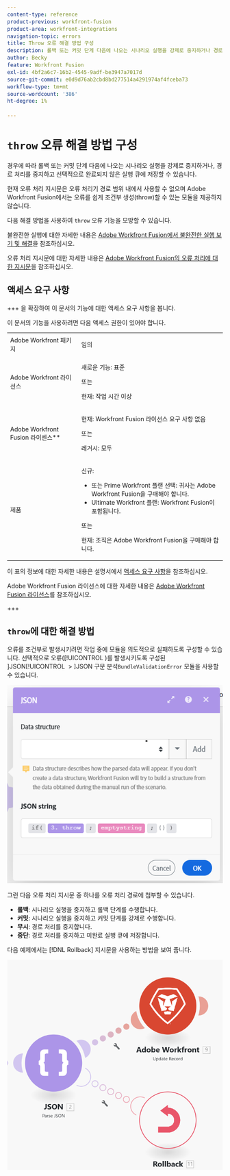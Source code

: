```yaml
---
content-type: reference
product-previous: workfront-fusion
product-area: workfront-integrations
navigation-topic: errors
title: Throw 오류 해결 방법 구성
description: 롤백 또는 커밋 단계 다음에 나오는 시나리오 실행을 강제로 중지하거나 경로 처리를 중단하고 필요에 따라 보기 큐에 저장한 다음 Adobe Workfront Fusion에서 불완전한 실행을 해결할 수 있습니다.
author: Becky
feature: Workfront Fusion
exl-id: 4bf2a6c7-16b2-4545-9adf-be3947a7017d
source-git-commit: e0d9d76ab2cbd8bd277514a4291974af4fceba73
workflow-type: tm+mt
source-wordcount: '386'
ht-degree: 1%

---
```


# `throw` 오류 해결 방법 구성

경우에 따라 롤백 또는 커밋 단계 다음에 나오는 시나리오 실행을 강제로 중지하거나, 경로 처리를 중지하고 선택적으로 완료되지 않은 실행 큐에 저장할 수 있습니다.

현재 오류 처리 지시문은 오류 처리기 경로 범위 내에서 사용할 수 없으며 Adobe Workfront Fusion에서는 오류를 쉽게 조건부 생성(throw)할 수 있는 모듈을 제공하지 않습니다.

다음 해결 방법을 사용하여 `throw` 오류 기능을 모방할 수 있습니다.

불완전한 실행에 대한 자세한 내용은 [Adobe Workfront Fusion에서 불완전한 실행 보기 및 해결](/help/workfront-fusion/manage-scenarios/view-and-resolve-incomplete-executions.md)을 참조하십시오.

오류 처리 지시문에 대한 자세한 내용은 [Adobe Workfront Fusion의 오류 처리에 대한 지시문](/help/workfront-fusion/references/errors/directives-for-error-handling.md)을 참조하십시오.

## 액세스 요구 사항

+++ 을 확장하여 이 문서의 기능에 대한 액세스 요구 사항을 봅니다.

이 문서의 기능을 사용하려면 다음 액세스 권한이 있어야 합니다.

<table style="table-layout:auto">
 <col> 
 <col> 
 <tbody> 
  <tr> 
   <td role="rowheader">Adobe Workfront 패키지 
   <td> <p>임의</p> </td> 
  </tr> 
  <tr data-mc-conditions=""> 
   <td role="rowheader">Adobe Workfront 라이선스</td> 
   <td> <p>새로운 기능: 표준</p><p>또는</p><p>현재: 작업 시간 이상</p> </td> 
  </tr> 
  <tr> 
   <td role="rowheader">Adobe Workfront Fusion 라이센스**</td> 
   <td>
   <p>현재: Workfront Fusion 라이선스 요구 사항 없음</p>
   <p>또는</p>
   <p>레거시: 모두 </p>
   </td> 
  </tr> 
  <tr> 
   <td role="rowheader">제품</td> 
   <td>
   <p>신규:</p> <ul><li>또는 Prime Workfront 플랜 선택: 귀사는 Adobe Workfront Fusion을 구매해야 합니다.</li><li>Ultimate Workfront 플랜: Workfront Fusion이 포함됩니다.</li></ul>
   <p>또는</p>
   <p>현재: 조직은 Adobe Workfront Fusion을 구매해야 합니다.</p>
   </td> 
  </tr>
 </tbody> 
</table>

이 표의 정보에 대한 자세한 내용은 설명서에서 [액세스 요구 사항](/help/workfront-fusion/references/licenses-and-roles/access-level-requirements-in-documentation.md)을 참조하십시오.

Adobe Workfront Fusion 라이선스에 대한 자세한 내용은 [Adobe Workfront Fusion 라이선스](/help/workfront-fusion/set-up-and-manage-workfront-fusion/licensing-operations-overview/license-automation-vs-integration.md)를 참조하십시오.

+++

## `throw`에 대한 해결 방법

오류를 조건부로 발생시키려면 작업 중에 모듈을 의도적으로 실패하도록 구성할 수 있습니다. 선택적으로 오류([!UICONTROL )를 발생시키도록 구성된 &#x200B;]JSON[!UICONTROL &#x200B; > &#x200B;]JSON 구문 분석`BundleValidationError` 모듈을 사용할 수 있습니다.

![JSON 오류](assets/json-parse-json.png)

그런 다음 오류 처리 지시문 중 하나를 오류 처리 경로에 첨부할 수 있습니다.

* **롤백**: 시나리오 실행을 중지하고 롤백 단계를 수행합니다.
* **커밋**: 시나리오 실행을 중지하고 커밋 단계를 강제로 수행합니다.
* **무시**: 경로 처리를 중지합니다.
* **중단**: 경로 처리를 중지하고 미완료 실행 큐에 저장합니다.

다음 예제에서는 [!DNL Rollback] 지시문을 사용하는 방법을 보여 줍니다.

![Rollback 지시문](assets/rollback-directive.png)
